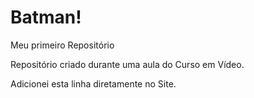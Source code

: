 # Batman!
 Meu primeiro Repositório

Repositório criado durante uma aula do Curso em Vídeo.

Adicionei esta linha diretamente no Site. 
